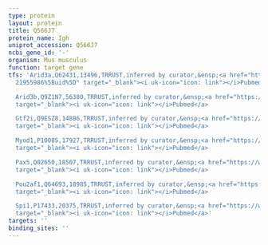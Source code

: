 ```yaml
---
type: protein
layout: protein
title: Q566J7
protein_name: Igh
uniprot_accession: Q566J7
ncbi_gene_id: '-'
organism: Mus musculus
function: target gene
tfs: 'Arid3a,Q62431,13496,TRRUST,inferred by curator,&ensp;<a href="https://www.ncbi.nlm.nih.gov/pubmed/?term=19214191;
  21955986%5Buid%5D" target="_blank"><i uk-icon="icon: link"></i>Pubmed</a>

  Arid3b,Q9Z1N7,56380,TRRUST,inferred by curator,&ensp;<a href="https://www.ncbi.nlm.nih.gov/pubmed/?term=21955986%5Buid%5D"
  target="_blank"><i uk-icon="icon: link"></i>Pubmed</a>

  Gtf2i,Q9ESZ8,14886,TRRUST,inferred by curator,&ensp;<a href="https://www.ncbi.nlm.nih.gov/pubmed/?term=19214191%5Buid%5D"
  target="_blank"><i uk-icon="icon: link"></i>Pubmed</a>

  Myod1,P10085,17927,TRRUST,inferred by curator,&ensp;<a href="https://www.ncbi.nlm.nih.gov/pubmed/?term=7958889%5Buid%5D"
  target="_blank"><i uk-icon="icon: link"></i>Pubmed</a>

  Pax5,Q02650,18507,TRRUST,inferred by curator,&ensp;<a href="https://www.ncbi.nlm.nih.gov/pubmed/?term=14993928%5Buid%5D"
  target="_blank"><i uk-icon="icon: link"></i>Pubmed</a>

  Pou2af1,Q64693,18985,TRRUST,inferred by curator,&ensp;<a href="https://www.ncbi.nlm.nih.gov/pubmed/?term=21549311%5Buid%5D"
  target="_blank"><i uk-icon="icon: link"></i>Pubmed</a>

  Spi1,P17433,20375,TRRUST,inferred by curator,&ensp;<a href="https://www.ncbi.nlm.nih.gov/pubmed/?term=14993928%5Buid%5D"
  target="_blank"><i uk-icon="icon: link"></i>Pubmed</a>'
targets: ''
binding_sites: ''
---
```

